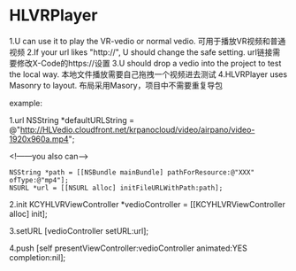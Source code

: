 # HLVRPlayer
1.U can use it to play the VR-vedio or normal vedio.
可用于播放VR视频和普通视频
2.If your url likes "http://", U should change the safe setting.
url链接需要修改X-Code的https://设置
3.U should drop a vedio into the project to test the local way.
本地文件播放需要自己拖拽一个视频进去测试
4.HLVRPlayer uses Masonry to layout.
布局采用Masory，项目中不需要重复导包

example:

1.url
	NSString *defaultURLString = @"http://HLVedio.cloudfront.net/krpanocloud/video/airpano/video-1920x960a.mp4";

<!——you also can-—>

	NSString *path = [[NSBundle mainBundle] pathForResource:@"XXX" ofType:@"mp4"];
    NSURL *url = [[NSURL alloc] initFileURLWithPath:path];

2.init
	KCYHLVRViewController *vedioController = [[KCYHLVRViewController alloc] init];

3.setURL
	[vedioController setURL:url];


4.push
	[self presentViewController:vedioController animated:YES completion:nil];


